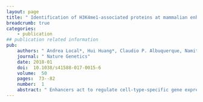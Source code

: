 ```yaml
---
layout: page
title: " Identification of H3K4me1-associated proteins at mammalian enhancers"
breadcrumb: true
categories:
    - publication
## publication related information
pub:
    authors: " Andrea Local*, Hui Huang*, Claudio P. Albuquerque, Namit Singh, Ah Young Lee, Wei Wang, Chaochen Wang, Judy E. Hsia, Andrew K. Shiau, Kai Ge, Kevin D. Corbett, Dong Wang, Huilin Zhou,  Bing Ren"
    journal: " Nature Genetics"
    date: 2018-01
    doi:  10.1038/s41588-017-0015-6
    volume:  50
    pages:  73--82
    number:  1
    abstract: " Enhancers act to regulate cell-type-specific gene expression by facilitating the transcription of target genes. In mammalian cells, active or primed enhancers are commonly marked by monomethylation of histone H3 at lysine 4 (H3K4me1) in a cell-type-specific manner. Whether and how this histone modification regulates enhancer-dependent transcription programs in mammals is unclear. In this study, we conducted SILAC mass spectrometry experiments with mononucleosomes and identified multiple H3K4me1-associated proteins, including many involved in chromatin remodeling. We demonstrate that H3K4me1 augments association of the chromatin-remodeling complex BAF to enhancers in vivo and that, in vitro, H3K4me1-marked nucleosomes are more efficiently remodeled by the BAF complex. Crystal structures of the BAF component BAF45C indicate that monomethylation, but not trimethylation, is accommodated by BAF45C's H3K4-binding site. Our results suggest that H3K4me1 has an active role at enhancers by facilitating binding of the BAF complex and possibly other chromatin regulators.,"
---
```

